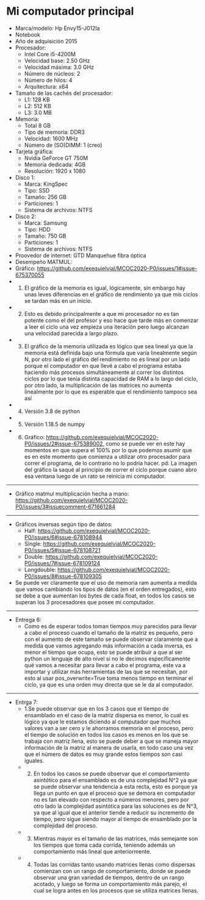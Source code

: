 # Mi computador principal
* Marca/modelo: Hp Envy15-J012la
* Notebook
* Año de adquisición 2015
* Procesador:
	* Intel Core i5-4200M
	* Velocidad base: 2.50 GHz
	* Velocidad máxima: 3.0 GHz 
	* Número de núcleos: 2
	* Número de hilos: 4
	* Arquitectura: x64
* Tamaño de las cachés del procesador:
	* L1: 128 KB
	* L2: 512 KB
	* L3: 3.0 MB
* Memoria:
	* Total 8 GB
	* Tipo de memoria: DDR3
	* Velocidad: 1600 MHz
	* Número de (SO)DIMM: 1 (creo) 
* Tarjeta gráfica:
	* Nvidia GeForce GT 750M
	* Memoria dedicada: 4GB
	* Resolución: 1920 x 1080
* Disco 1:
	* Marca: KingSpec 
	* Tipo: SSD
	* Tamaño: 256 GB
	* Particiones: 1
	* Sistema de archivos: NTFS
* Disco 2:
	* Marca: Samsung
	* Tipo: HDD
	* Tamaño: 750 GB
	* Particiones: 1
	* Sistema de archivos: NTFS
* Proovedor de internet: GTD Manquehue fibra óptica
* Desempeño MATMUL:
* Gráfico: https://github.com/exequielvial/MCOC2020-P0/issues/1#issue-675370055
* 1) El gráfico de la memoria es igual, lógicamente, sin embargo hay unas leves diferencias en el gráfico de rendimiento ya que mis ciclos se tardan más en un inicio.
* 2) Esto es debido principalmente a que mi procesador no es tan potente como el del profesor y eso hace que tarde más en comenzar a leer el ciclo una vez empieza una iteración pero luego alcanzan una velocidad parecida a largo plazo.
* 3) El gráfico de la memoria utilizada es lógico que sea lineal ya que la memoria está definida bajo una fórmula que varía linealmente según N, por otro lado el gráfico del rendimiento no es lineal por un lado porque el computador en que llevé a cabo el programa estaba haciendo más procesos simultáneamente al correr los distintos ciclos por lo que tenía distinta capacidad de RAM a lo largo del ciclo, por otro lado, la multiplicación de las matrices no aumenta linealmente por lo que es esperable que el rendimiento tampoco sea así
* 4) Versión 3.8 de python
* 5) Versión 1.18.5 de numpy
* 6) Gráfico: https://github.com/exequielvial/MCOC2020-P0/issues/2#issue-675389002, como se puede ver en este hay momentos en que supera el 100% por lo que podemos asumir que es en este momento que comienza a utilizar otro procesador para correr el programa, de lo contrario no lo podría hacer.  pd: La imagen del gráfico la saqué al principio de correr el ciclo porque cuano abro esa ventana luego de un rato se reinicia mi computador. 
-----------
* Gráfico matmul multiplicación hecha a mano: https://github.com/exequielvial/MCOC2020-P0/issues/3#issuecomment-671661284
---------
* Gráficos inversas según tipo de datos:
	* Half: https://github.com/exequielvial/MCOC2020-P0/issues/6#issue-678108944
	* Single: https://github.com/exequielvial/MCOC2020-P0/issues/5#issue-678108721
	* Double: https://github.com/exequielvial/MCOC2020-P0/issues/7#issue-678109124
	* Longdouble: https://github.com/exequielvial/MCOC2020-P0/issues/8#issue-678109305
* Se puede ver claramente que el uso de memoria ram aumenta a medida que vamos cambiando los tipos de datos (en el orden entregados), esto se debe a que aumentan los bytes de cada float, en todos los casos se superan los 3 procesadores que posee mi computador.
---------
* Entrega 6:
	* Como es de esperar todos toman tiempos muy parecidos para llevar a cabo el proceso cuando el tamaño de la matriz es pequeño, pero con el aumento de este tamaño se puede observar claramente que a medida que vamos agregando más información a cada inversa, es menor el tiempo que ocupa, esto se puede atribuir a que al ser python un lenguaje de alto nivel si no le decimos específicamente qué vamos a necesitar para llevar a cabo el programa, este va a importar y utilizar más herramientas de las que se necesitan, por esto al usar pos_overwrite=True toma menos tiempo en terminar el ciclo, ya que es una orden muy directa que se le da al computador. 
----------
* Entrga 7:
	* 1.Se puede observar que en los 3 casos que el tiempo de ensamblado en el caso de la matriz dispersa es menor, lo cual es lógico ya que le estamos diciendo al computador que muchos valores van a ser cero y le ahorramos memoria en el proceso, pero el tiempo de solución en todos los casos es menos en los que se trabaja con matriz llena, esto se puede deber a que se maneja mayor información de la matriz al manera de usarla, en todo caso una vez que el número de datos es muy grande estos tiempos son casi iguales.
	* 2. En todos los casos se puede observar que el comportamiento asintótico para el ensamblado es de una complejidad N^2 ya que se puede observar una tendencia a esta recta, esto es porque ya llega un punto en que el proceso que se demora en computador no es tan elevado con respecto a números menores, pero por otro lado la complejidad asintótica para las soluciones es de N^3, ya que al igual que el anterior tiende a reducir su incremento de tiempo, pero sigue siendo mayor al tiempo de ensamblado por la complejidad del proceso.
	* 3. Mientras mayor es el tamaño de las matrices, más semejante son los tiempos que toma cada corrida, teniendo además un comportamiento más lineal que anteriormente. 
	* 4. Todas las corridas tanto usando matrices llenas como dispersas comienzan con un rango de comportamiento, donde se puede observar una gran variedad de tiempos, dentro de un rango acotado, y luego se forma un comportamiento más parejo, el cual se logra antes en los procesos que se utiliza matrices llenas.
	

	
